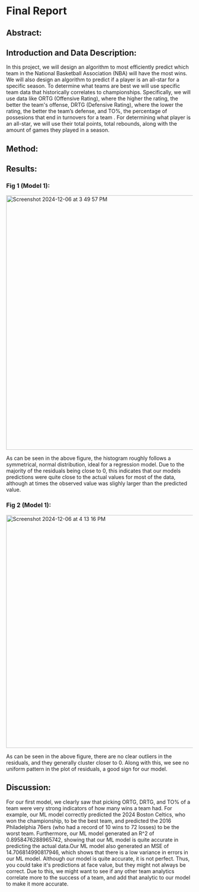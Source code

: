 # Final Report
## Abstract:

## Introduction and Data Description:
In this project, we will design an algorithm to most efficiently predict which team in the National Basketball Association (NBA) will have the most wins. We will also design an algorithm to predict if a player is an all-star for a specific season. To determine what teams are best we will use specific team data that historically correlates to championships. Specifically, we will use data like ORTG (Offensive Rating), where the higher the rating, the better the team's offense, DRTG (Defensive Rating), where the lower the rating, the better the team’s defense, and TO%, the percentage of possesions that end in turnovers for a team . For determining what player is an all-star, we will use their total points, total rebounds, along with the amount of games they played in a season.
## Method:


## Results:

### Fig 1 (Model 1):
<img width="687" alt="Screenshot 2024-12-06 at 3 49 57 PM" src="https://github.com/user-attachments/assets/8a75320f-f6f4-4aaa-a8e2-b2f5ddccab93">

As can be seen in the above figure, the histogram roughly follows a symmetrical, normal distribution, ideal for a regression model. Due to the majority of the residuals being close to 0, this indicates that our models predictions were quite close to the actual values for most of the data, although at times the observed value was slighly larger than the predicted value.

### Fig 2 (Model 1):
<img width="629" alt="Screenshot 2024-12-06 at 4 13 16 PM" src="https://github.com/user-attachments/assets/e4606a74-fb37-4b99-9f65-296f65931ce7">

As can be seen in the above figure, there are no clear outliers in the residuals, and they generally cluster closer to 0. Along with this, we see no uniform pattern in the plot of residuals, a good sign for our model. 

## Discussion:
For our first model, we clearly saw that picking ORTG, DRTG, and TO% of a team were very strong indicators of how many wins a team had. For example, our ML model correctly predicted the 2024 Boston Celtics, who won the championship, to be the best team, and predicted the 2016 Philadelphia 76ers (who had a record of 10 wins to 72 losses) to be the worst team. Furthermore, our ML model generated an R^2 of 0.8958476288965742, showing that our ML model is quite accurate in predicting the actual data.Our ML model also generated an MSE of 14.706814990817946, which shows that there is a low variance in errors in our ML model. Although our model is quite accurate, it is not perfect. Thus, you could take it's predictions at face value, but they might not always be correct. Due to this, we might want to see if any other team analytics correlate more to the success of a team, and add that analytic to our model to make it more accurate. 
